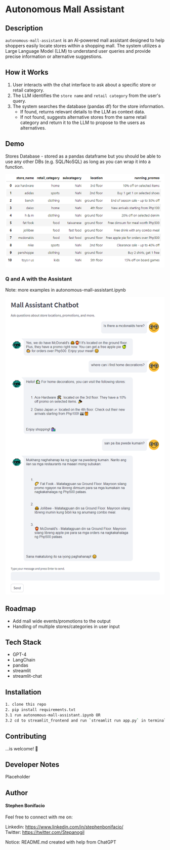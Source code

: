 # Autonomous Mall Assistant


## Description

`autonomous-mall-assistant` is an AI-powered mall assistant designed to help shoppers easily locate stores within a shopping mall. The system utilizes a Large Language Model (LLM) to understand user queries and provide precise information or alternative suggestions.


## How it Works


1. User interacts with the chat interface to ask about a specific store or retail category.
2. The LLM identifies the `store name` and `retail category` from the user's query.
3. The system searches the database (pandas df) for the store information.
    - If found, returns relevant details to the LLM as context data.
    - If not found, suggests alternative stores from the same retail category and return it to the LLM to propose to the users as alternatives.


## Demo
Stores Database - stored as a pandas dataframe but you should be able to use any other DBs (e.g. SQL/NoSQL) as long as you can wrap it into a function.

![!\[Alt text\](image-3.png)](img/image-3.png)

### Q and A with the Assistant
Note: more examples in autonomous-mall-assistant.ipynb


![!\[Alt text\](image-2.png)](img/image-2.png)

## Roadmap

- Add mall wide events/promotions to the output
- Handling of multiple stores/categories in user input


## Tech Stack


- GPT-4
- LangChain
- pandas
- streamlit
- streamlit-chat


## Installation


```bash
1. clone this repo
2. pip install requirements.txt
3.1 run autonomous-mall-assistant.ipynb OR
3.2 cd to streamlit_frontend and run `streamlit run app.py` in terminal
```

## Contributing

...is welcome! 🤗

## Developer Notes

Placeholder

## Author


#### Stephen Bonifacio

Feel free to connect with me on:

Linkedin: https://www.linkedin.com/in/stephenbonifacio/  
Twitter: https://twitter.com/Stepanogil  

Notice: README.md created with help from ChatGPT

